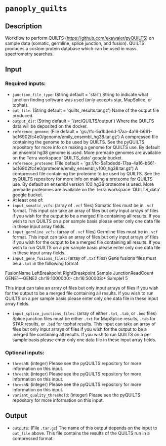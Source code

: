 # ```panoply_quilts```

## Description

Workflow to perform QUILTS (https://github.com/ekawaler/pyQUILTS) on sample data (somatic, germline, splice junction, and fusion). QUILTS produces a custom protein database which can be used in mass spectrometry searches.

## Input

### Required inputs:

* ```junction_file_type```: (String default = 'star') String to indicate what junction finding software was used (only accepts star, MapSplice, or tophat).
* ```out_file```: (String default = 'quilts_results.tar.gz') Name of the output file produced.
* ```output_dir```: (String default = '/src/QUILTS/output') Where the QUILTS data will be deposited on the docker.
* ```reference_genome```: (File default = 'gs://fc-5a1bdedd-17aa-4a16-b661-bc16902fc4e0/genome/emily_ensembl_hg38.tar.gz') A compressed file containing the genome to be used by QUILTS. See the pyQUILTS repository for more info on making a genome for QUILTS use. By default an ensembl hg38 genome is used. More premade genomes are available on the Terra workspace 'QUILTS_data' google bucket. 
* ```reference_proteome```: (File default = 'gs://fc-5a1bdedd-17aa-4a16-b661-bc16902fc4e0/proteome/emily_ensembl_v100_hg38.tar.gz') A compressed file containing the proteome to be used by QUILTS. See the pyQUILTS repository for more info on making a proteome for QUILTS use. By default an ensembl version 100 hg38 proteome is used. More premade proteomes are available on the Terra workspace 'QUILTS_data' google bucket.
* At least one of:
* ```input_somatic_vcfs```: (array of `.vcf` files) Somatic files must be in `.vcf` format. This input can take an array of files but only input arrays of files if you wish for the output to be a merged file containing all results. If you wish to run QUILTS on a per sample basis please enter only one data file in these input array fields.
* ```input_germline_vcfs```: (array of `.vcf` files) Germline files must be in `.vcf` format. This input can take an array of files but only input arrays of files if you wish for the output to be a merged file containing all results. If you wish to run QUILTS on a per sample basis please enter only one data file in these input array fields.
* ```input_gene_fusions_files```: (array of `.txt` files) Gene fusions files must be a `.txt` in the following format:

FusionName	LeftBreakpoint	RightBreakpoint	Sample	JunctionReadCount
GENE1—GENE2	chr19:1000000:-	chr16:500003:+	Sample1	5 

This input can take an array of files but only input arrays of files if you wish for the output to be a merged file containing all results. If you wish to run QUILTS on a per sample basis please enter only one data file in these input array fields.
* ```input_splice_junctions_files```: (array of either `.txt`, `.tab`, or `.bed` files) Splice junction files must be either `.txt` for MapSplice results, `.tab` for STAR results, or `.bed` for tophat results. This input can take an array of files but only input arrays of files if you wish for the output to be a merged file containing all results. If you wish to run QUILTS on a per sample basis please enter only one data file in these input array fields.


### Optional inputs:

* ```threshB```: (integer) Please see the pyQUILTS repository for more information on this input.
* ```threshD```: (integer) Please see the pyQUILTS repository for more information on this input.
* ```threshN```: (integer) Please see the pyQUILTS repository for more information on this input.
* ```variant_quality_threshold```: (integer) Please see the pyQUILTS repository for more information on this input.

## Output

* ```outputs```: (File `.tar.gz`) The name of this output depends on the input to ```out_file``` above. This file contains the results of the QUILTS run in a compressed format.

